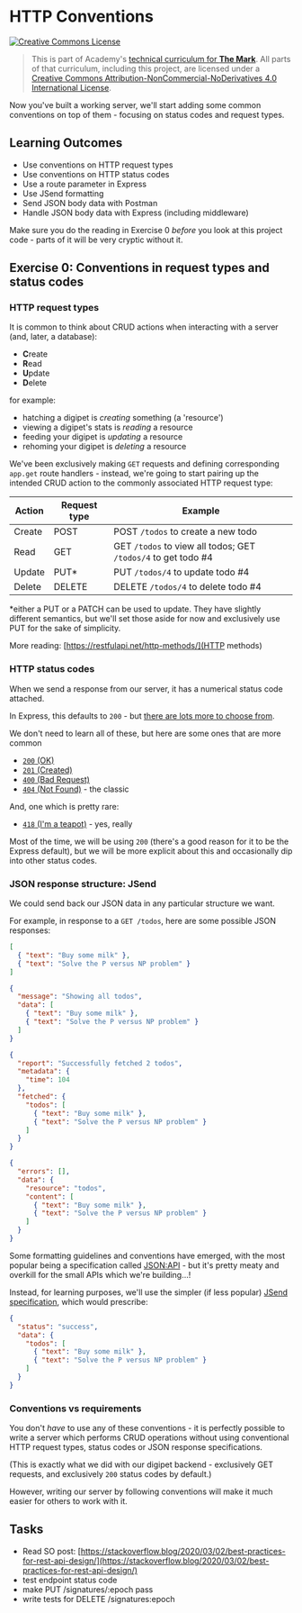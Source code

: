 # HTTP Conventions

<a rel="license" href="http://creativecommons.org/licenses/by-nc-nd/4.0/"><img alt="Creative Commons License" style="border-width:0" src="https://i.creativecommons.org/l/by-nc-nd/4.0/88x31.png" /></a>

> This is part of Academy's [technical curriculum for **The Mark**](https://github.com/WeAreAcademy/curriculum-mark). All parts of that curriculum, including this project, are licensed under a <a rel="license" href="http://creativecommons.org/licenses/by-nc-nd/4.0/">Creative Commons Attribution-NonCommercial-NoDerivatives 4.0 International License</a>.

Now you've built a working server, we'll start adding some common conventions on top of them - focusing on status codes and request types.

## Learning Outcomes

- Use conventions on HTTP request types
- Use conventions on HTTP status codes
- Use a route parameter in Express
- Use JSend formatting
- Send JSON body data with Postman
- Handle JSON body data with Express (including middleware)

Make sure you do the reading in Exercise 0 _before_ you look at this project code - parts of it will be very cryptic without it.

## Exercise 0: Conventions in request types and status codes

### HTTP request types

It is common to think about CRUD actions when interacting with a server (and, later, a database):

- **C**reate
- **R**ead
- **U**pdate
- **D**elete

for example:

- hatching a digipet is _creating_ something (a 'resource')
- viewing a digipet's stats is _reading_ a resource
- feeding your digipet is _updating_ a resource
- rehoming your digipet is _deleting_ a resource

We've been exclusively making `GET` requests and defining corresponding `app.get` route handlers - instead, we're going to start pairing up the intended CRUD action to the commonly associated HTTP request type:

| Action | Request type | Example |
| --- | --- | --- |
| Create | POST | POST `/todos` to create a new todo |
| Read | GET | GET `/todos` to view all todos; GET `/todos/4` to get todo #4 |
| Update | PUT\* | PUT `/todos/4` to update todo #4 |
| Delete | DELETE | DELETE `/todos/4` to delete todo #4 |

\*either a PUT or a PATCH can be used to update. They have slightly different semantics, but we'll set those aside for now and exclusively use PUT for the sake of simplicity.

More reading: [https://restfulapi.net/http-methods/](HTTP methods)

### HTTP status codes

When we send a response from our server, it has a numerical status code attached.

In Express, this defaults to `200` - but [there are lots more to choose from](https://developer.mozilla.org/en-US/docs/Web/HTTP/Status).

We don't need to learn all of these, but here are some ones that are more common
- [`200` (OK)](https://developer.mozilla.org/en-US/docs/Web/HTTP/Status/200)
- [`201` (Created)](https://developer.mozilla.org/en-US/docs/Web/HTTP/Status/201)
- [`400` (Bad Request)](https://developer.mozilla.org/en-US/docs/Web/HTTP/Status/400)
- [`404` (Not Found)](https://developer.mozilla.org/en-US/docs/Web/HTTP/Status/404) - the classic

And, one which is pretty rare:
- [`418` (I'm a teapot)](https://developer.mozilla.org/en-US/docs/Web/HTTP/Status/418) - yes, really

Most of the time, we will be using `200` (there's a good reason for it to be the Express default), but we will be more explicit about this and occasionally dip into other status codes.

### JSON response structure: JSend

We could send back our JSON data in any particular structure we want.

For example, in response to a `GET /todos`, here are some possible JSON responses:

```json
[
  { "text": "Buy some milk" },
  { "text": "Solve the P versus NP problem" }
]
```

```json
{
  "message": "Showing all todos",
  "data": [
    { "text": "Buy some milk" },
    { "text": "Solve the P versus NP problem" }
  ]
}
```

```json
{
  "report": "Successfully fetched 2 todos",
  "metadata": {
    "time": 104
  },
  "fetched": {
    "todos": [
      { "text": "Buy some milk" },
      { "text": "Solve the P versus NP problem" }
    ]
  }
}
```

```json
{
  "errors": [],
  "data": {
    "resource": "todos",
    "content": [
      { "text": "Buy some milk" },
      { "text": "Solve the P versus NP problem" }
    ]
  }
}
```

Some formatting guidelines and conventions have emerged, with the most popular being a specification called [JSON:API](https://jsonapi.org/) - but it's pretty meaty and overkill for the small APIs which we're building...!

Instead, for learning purposes, we'll use the simpler (if less popular) [JSend specification](https://github.com/omniti-labs/jsend), which would prescribe:


```json
{
  "status": "success",
  "data": {
    "todos": [
      { "text": "Buy some milk" },
      { "text": "Solve the P versus NP problem" }
    ]
  }
}
```

### Conventions vs requirements

You don't _have_ to use any of these conventions - it is perfectly possible to write a server which performs CRUD operations without using conventional HTTP request types, status codes or JSON response specifications.

(This is exactly what we did with our digipet backend - exclusively GET requests, and exclusively `200` status codes by default.)

However, writing our server by following conventions will make it much easier for others to work with it.


## Tasks

- Read SO post: [https://stackoverflow.blog/2020/03/02/best-practices-for-rest-api-design/](https://stackoverflow.blog/2020/03/02/best-practices-for-rest-api-design/)
- test endpoint status code
- make PUT /signatures/:epoch pass
- write tests for DELETE /signatures:epoch

